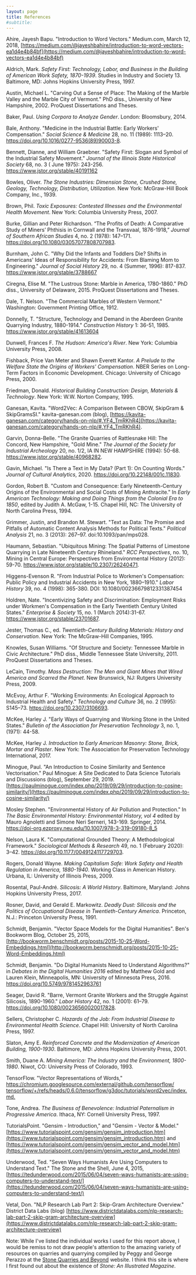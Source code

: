 ```yaml
---
layout: page
title: References
#subtitle: 
---
```



Ahire, Jayesh Bapu. "Introduction to Word Vectors." Medium.com, March 12, 2018, [https://medium.com/@jayeshbahire/introduction-to-word-vectors-ea1d4e4b84bf](https://medium.com/@jayeshbahire/introduction-to-word-vectors-ea1d4e4b84bf)

Aldrich, Mark. *Safety First: Technology, Labor, and Business in the Building of American Work Safety, 1870-1939*. Studies in Industry and Society 13. Baltimore, MD: Johns Hopkins University Press, 1997.

Austin, Michael L. "Carving Out a Sense of Place: The Making of the Marble Valley and the Marble City of Vermont." PhD diss., University of New Hampshire, 2002. ProQuest Dissertations and Theses.

Baker, Paul. *Using Corpora to Analyze Gender*. London: Bloomsbury, 2014.

Bale, Anthony. "Medicine in the Industrial Battle: Early Workers' Compensation." *Social Science & Medicine* 28, no. 11 (1989): 1113–20. https://doi.org/10.1016/0277-9536(89)90003-8.

Bennett, Dianne, and William Graebner. "Safety First: Slogan and Symbol of the Industrial Safety Movement." *Journal of the Illinois State Historical Society* 68, no. 3 ( June 1975): 243-256. https://www.jstor.org/stable/40191162

Bowles, Oliver. *The Stone Industries: Dimension Stone, Crushed Stone, Geology, Technology, Distribution, Utilization*. New York: McGraw-Hill Book Company, Inc., 1939.
 
Brown, Phil. *Toxic Exposures: Contested Illnesses and the Environmental Health Movement*. New York: Columbia University Press, 2007.

Burke, Gillian and Peter Richardson. “The Profits of Death: A Comparative Study of Miners’ Phthisis in Cornwall and the Transvaal, 1876-1918,” *Journal of Southern African Studies* 4, no. 2 (1978): 147–171. https://doi.org/10.1080/03057077808707983.

Burnham, John C. "Why Did the Infants and Toddlers Die? Shifts in Americans' Ideas of Responsibility for Accidents: From Blaming Mom to Engineering." *Journal of Social History* 29, no. 4 (Summer, 1996): 817-837. https://www.jstor.org/stable/3788667
 
Ciregna, Elise M. "The Lustrous Stone: Marble in America, 1780-1860." PhD diss., University of Delaware, 2015. ProQuest Dissertations and Theses.

Dale, T. Nelson. "The Commercial Marbles of Western Vermont." Washington: Government Printing Office, 1912.

Donnelly, T. "Structure, Technology and Demand in the Aberdeen Granite Quarrying Industry, 1880-1914." *Construction History* 1: 36-51, 1985. https://www.jstor.org/stable/41613604

Dunwell, Frances F. *The Hudson: America's River*. New York: Columbia University Press, 2008.

Fishback, Price Van Meter and Shawn Everett Kantor. *A Prelude to the Welfare State the Origins of Workers' Compensation*. NBER Series on Long-Term Factors in Economic Development. Chicago: University of Chicago Press, 2000.

Friedman, Donald. *Historical Building Construction: Design, Materials & Technology*. New York: W.W. Norton Company, 1995.

Ganesan, Kavita. "Word2Vec: A Comparison Between CBOW, SkipGram & SkipGramsSI." kavita-ganesan.com (blog), [https://kavita-ganesan.com/category/hands-on-nlp/#.YF4_TmRKhR4](https://kavita-ganesan.com/category/hands-on-nlp/#.YF4_TmRKhR4).

Garvin, Donna-Belle. "The Granite Quarries of Rattlesnake Hill: The Concord, New Hampshire, "Gold Mine." *The Journal of the Society for Industrial Archeology* 20, no. 1/2, IA IN NEW HAMPSHIRE (1994): 50-68. https://www.jstor.org/stable/40968282.

Gavin, Michael. "Is There a Text in My Data? (Part 1): On Counting Words." *Journal of Cultural Analytics*, 2020. https://doi.org/10.22148/001c.11830.

Gordon, Robert B. "Custom and Consequence: Early Nineteenth-Century Origins of the Environmental and Social Costs of Mining Anthracite." In *Early American Technology: Making and Doing Things from the Colonial Era to 1850*, edited by Judith A. McGaw, 1-15. Chapel Hill, NC: The University of North Carolina Press, 1994.

Grimmer, Justin, and Brandon M. Stewart. "Text as Data: The Promise and Pitfalls of Automatic Content Analysis Methods for Political Texts." *Political Analysis* 21, no. 3 (2013): 267–97. doi:10.1093/pan/mps028.

Haumann, Sebastian. "Ubiquitous Mining: The Spatial Patterns of Limestone Quarrying in Late Nineteenth Century Rhineland." *RCC Perspectives*, no. 10, Mining in Central Europe: Perspectives from Environmental History (2012): 59-70. https://www.jstor.org/stable/10.2307/26240471.

Higgens-Evenson R. "From Industrial Police to Workmen's Compensation: Public Policy and Industrial Accidents in New York, 1880–1910." *Labor History* 39, no. 4 (1998): 365-380. DOI: 10.1080/00236679812331387454

Holdren, Nate. "Incentivizing Safety and Discrimination: Employment Risks under Workmen's Compensation in the Early Twentieth Century United States." *Enterprise & Society* 15, no. 1 (March 2014):31-67. https://www.jstor.org/stable/23701687.

Jester, Thomas C., ed. *Twentieth-Century Building Materials: History and Conservation*. New York: The McGraw-Hill Companies, 1995.

Knowles, Susan Williams. "Of Structure and Society: Tennessee Marble in Civic Architecture." PhD diss., Middle Tennessee State University, 2011. ProQuest Dissertations and Theses.

LeCain, Timothy. *Mass Destruction: The Men and Giant Mines that Wired America and Scarred the Planet*. New Brunswick, NJ: Rutgers University Press, 2009.

McEvoy, Arthur F. "Working Environments: An Ecological Approach to Industrial Health and Safety." *Technology and Culture* 36, no. 2 (1995): S145–73. https://doi.org/10.2307/3106693.

McKee, Harley J. "Early Ways of Quarrying and Working Stone in the United States." *Bulletin of the Association for Preservation Technology* 3, no. 1, (1971): 44-58.

McKee, Harley J. *Introduction to Early American Masonry: Stone, Brick, Mortar and Plaster*. New York: The Association for Preservation Technology International, 2017.

Minogue, Paul. "An Introduction to Cosine Similarity and Sentence Vectorisation." Paul Minogue: A Site Dedicated to Data Science Tutorials and Discussions (blog), September 29, 2019. [https://paulminogue.com/index.php/2019/09/29/introduction-to-cosine-similarity/](https://paulminogue.com/index.php/2019/09/29/introduction-to-cosine-similarity/)

Mosley Stephen. "Environmental History of Air Pollution and Protection." In *The Basic Environmental History: Environmental History, vol 4* edited by Mauro Agnoletti and Simone Neri Serneri, 143-169. Springer, 2014. https://doi-org.ezproxy.neu.edu/10.1007/978-3-319-09180-8_5

Nelson, Laura K. "Computational Grounded Theory: A Methodological Framework." *Sociological Methods & Research* 49, no. 1 (February 2020): 3–42. https://doi.org/10.1177/0049124117729703.

Rogers, Donald Wayne. *Making Capitalism Safe: Work Safety and Health Regulation in America, 1880-1940*. Working Class in American History. Urbana, IL: University of Illinois Press, 2009.

Rosental, Paul-André. *Silicosis: A World History*. Baltimore, Maryland: Johns Hopkins University Press, 2017.

Rosner, David, and Gerald E. Markowitz. *Deadly Dust: Silicosis and the Politics of Occupational Disease in Twentieth-Century America*. Princeton, N.J.: Princeton University Press, 1991.

Schmidt, Benjamin. "Vector Space Models for the Digital Humanities". Ben's Bookworm Blog, October 25, 2015, [http://bookworm.benschmidt.org/posts/2015-10-25-Word-Embeddings.html](http://bookworm.benschmidt.org/posts/2015-10-25-Word-Embeddings.html)

Schmidt, Benjamin. "Do Digital Humanists Need to Understand Algorithms?" in *Debates in the Digital Humanities 2016* edited by Matthew Gold and Lauren Klein, Minneapolis, MN: University of Minnesota Press, 2016. https://doi.org/10.5749/9781452963761

Seager, David R. "Barre, Vermont Granite Workers and the Struggle Against Silicosis, 1890-1960." *Labor History* 42, no. 1 (2001): 61–79. https://doi.org/10.1080/00236560020017828.

Sellers, Christopher C. *Hazards of the Job: From Industrial Disease to Environmental Health Science*. Chapel Hill: University of North Carolina Press, 1997.

Slaton, Amy E. *Reinforced Concrete and the Modernization of American Building, 1900-1930*. Baltimore, MD: Johns Hopkins University Press, 2001.

Smith, Duane A. *Mining America: The Industry and the Environment, 1800-1980*. Niwot, CO: University Press of Colorado, 1993.

TensorFlow. "Vector Representations of Words," [https://chromium.googlesource.com/external/github.com/tensorflow/
tensorflow/+/refs/heads/0.6.0/tensorflow/g3doc/tutorials/word2vec/index.md.](https://chromium.googlesource.com/external/github.com/tensorflow/tensorflow/+/refs/heads/0.6.0/tensorflow/g3doc/tutorials/word2vec/index.md)

Tone, Andrea. *The Business of Benevolence: Industrial Paternalism in Progressive America*. Ithaca, NY: Cornell University Press, 1997.

TutorialsPoint. "Gensim - Introduction," and "Gensim - Vector & Model."  [https://www.tutorialspoint.com/gensim/gensim_introduction.htm](https://www.tutorialspoint.com/gensim/gensim_introduction.htm) and [https://www.tutorialspoint.com/gensim/gensim_vector_and_model.htm](https://www.tutorialspoint.com/gensim/gensim_vector_and_model.htm)

Underwood, Ted. "Seven Ways Humanists Are Using Computers to Understand Text." The Stone and the Shell, June 4, 2015, [https://tedunderwood.com/2015/06/04/seven-ways-humanists-are-using-computers-to-understand-text/](https://tedunderwood.com/2015/06/04/seven-ways-humanists-are-using-computers-to-understand-text/)

Vetal, Don. "NLP Research Lab Part 2: Skip-Gram Architecture Overview." District Data Labs (blog) [https://www.districtdatalabs.com/nlp-research-lab-part-2-skip-gram-architecture-overview](https://www.districtdatalabs.com/nlp-research-lab-part-2-skip-gram-architecture-overview)

Note: While I've listed the individual works I used for this report above, I would be remiss to not draw people's attention to the amazing variety of resources on quarries and quarrying compiled by Peggy and George Perazzo at the [Stone Quarries and Beyond](http://quarriesandbeyond.org/) website. I think this site is where I first found out about the existence of *Stone: An Illustrated Magazine*.


